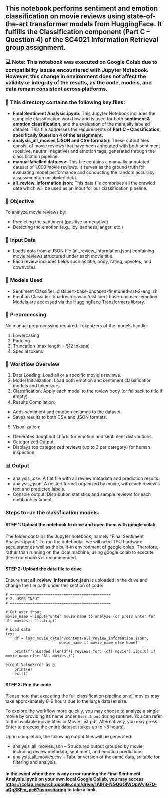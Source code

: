 ## This notebook performs sentiment and emotion classification on movie reviews using state-of-the-art transformer models from HuggingFace. It fulfills the Classification component (Part C – Question 4) of the SC4021 Information Retrieval group assignment.

### 💻 Note: This notebook was executed on Google Colab due to compatibility issues encountered with Jupyter Notebook. However, this change in environment does not affect the validity or integrity of the results, as the code, models, and data remain consistent across platforms.


### **📂 This directory contains the following key files:**
* **Final Sentiment Analysis.ipynb:** This Jupyter Notebook includes the complete classification workflow and is used for both **sentiment & emotion classification**, and the evaluation of the manually labeled dataset. This file addresses the requirements of **Part C – Classification, specifically Question 4 of the assignment.**
* **analysis_all_movies (JSON and CSV formats):** These output files consist of movie reviews that have been annotated with both sentiment (positive, neutral, negative) and emotion tags, generated through the classification pipeline.
* **manual labelled data.csv:** This file contains a manually annotated dataset of 1,000 movie reviews. It serves as the ground truth for evaluating model performance and conducting the random accuracy assessment on unlabeled data.
* **all_review_information.json:** This data file comprises all the crawled data which will be used as an input for our classification pipeline.

### 🎯 **Objective**
To analyze movie reviews by:
* Predicting the sentiment (positive or negative)
* Detecting the emotion (e.g., joy, sadness, anger, etc.)

### 📁 **Input Data**
- Loads data from a JSON file (all_review_information.json) containing movie reviews structured under each movie title.
- Each review includes fields such as title, body, rating, upvotes, and downvotes.

### 🧠 **Models Used**
- Sentiment Classifier: distilbert-base-uncased-finetuned-sst-2-english
- Emotion Classifier: bhadresh-savani/distilbert-base-uncased-emotion
Models are accessed via the HuggingFace Transformers library.

### 🔧 **Preprocessing**
No manual preprocessing required.
Tokenizers of the models handle:
1. Lowercasing
2. Padding
3. Truncation (max length = 512 tokens)
4. Special tokens

### 🧪 **Workflow Overview**
1. Data Loading: Load all or a specific movie's reviews.
2. Model Initialization: Load both emotion and sentiment classification models and tokenizers.
3. Classification: Apply each model to the review body (or fallback to title if empty).
4. Results Compilation:
* Adds sentiment and emotion columns to the dataset.
* Saves results to both CSV and JSON formats.
5. Visualization:
- Generates doughnut charts for emotion and sentiment distributions.
- Categorized Output:
- Displays top categorized reviews (up to 3 per category) for human inspection.

### 📊 **Output**
* analysis_.csv: A flat file with all review metadata and prediction results.
* analysis_.json: A nested format organized by movie, with each review's text and predicted labels.
* Console output: Distribution statistics and sample reviews for each emotion/sentiment.

### Steps to run the classfication models:
#### STEP 1: Upload the notebook to drive and open them with google colab.
The folder contains the Jupyter notebook, namely "Final Sentiment Analysis.ipynb". To run the notebooks, we will need TPU hardware accelerator as well as the built-in environment of google colab. Therefore, rather than running on the local machine, using google colab to execute these notebooks is recommended.

#### STEP 2: Upload the data file to drive
Ensure that **all_review_information.json** is uploaded in the drive and change the file path under this section of code:
```
# =============================================
# 2. USER INPUT
# =============================================

# Get user input
movie_name = input("Enter movie name to analyze (or press Enter for all movies): ").strip()

# Load data
try:
    df = load_movie_data("/content/all_review_information.json",
                        movie_name if movie_name else None)

    print(f"\nLoaded {len(df)} reviews for: {df['movie'].iloc[0] if movie_name else 'All movies'}")

except ValueError as e:
    print(e)
    exit()
```

#### STEP 3: Run the code
Please note that executing the full classification pipeline on all movies may take approximately 8–9 hours due to the large dataset size.

To explore the workflow more quickly, you may choose to analyze a single movie by providing its name under `User Input` during runtime. You can refer to the available movie titles in Movie List.pdf. Alternatively, you may press Enter to process the entire dataset (takes up to ~8 hours).

Upon completion, the following output files will be generated:
- analysis_all_movies.json – Structured output grouped by movie, including review metadata, sentiment, and emotion predictions.
- analysis_all_movies.csv – Tabular version of the same data, suitable for filtering and analysis.

#### In the event when there is any error running the Final Sentiment Analysis.ipynb on your own local Google Collab, you may access https://colab.research.google.com/drive/1AlH8-NGQGOIWOpWvjG7O-aQg3SFm_pc6?usp=sharing to take a look.
